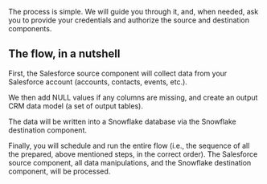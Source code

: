 The process is simple. We will guide you through it, and, when needed, ask you to provide your credentials and authorize the source and destination components.
 
## The flow, in a nutshell
First, the Salesforce source component will collect data from your Salesforce account (accounts, contacts, events, etc.).

We then add NULL values if any columns are missing, and create an output CRM data model (a set of output tables). 

The data will be written into a Snowflake database via the Snowflake destination component.
 
Finally, you will schedule and run the entire flow (i.e., the sequence of all the prepared, above mentioned steps, in the correct order). The Salesforce source component, all data manipulations, and the Snowflake destination component, will be processed.


